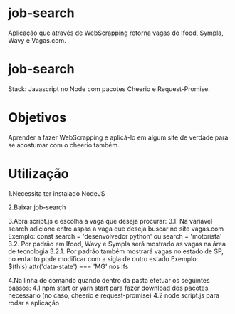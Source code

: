 # job-search
Aplicação que através de WebScrapping retorna vagas do Ifood, Sympla, Wavy e Vagas.com.

# job-search
Stack: Javascript no Node com pacotes Cheerio e Request-Promise.

# Objetivos
Aprender a fazer WebScrapping e aplicá-lo em algum site de verdade para se acostumar com o cheerio também.

# Utilização
1.Necessita ter instalado NodeJS

2.Baixar job-search

3.Abra script.js e escolha a vaga que deseja procurar:
3.1. Na variável search adicione entre aspas a vaga que deseja buscar no site vagas.com
     Exemplo: const search = 'desenvolvedor python' ou search = 'motorista'
3.2. Por padrão em Ifood, Wavy e Sympla será mostrado as vagas na área de tecnologia
3.2.1. Por padrão também mostrará vagas no estado de SP, no entanto pode modificar com a sigla de outro estado
       Exemplo: $(this).attr('data-state') === 'MG' nos ifs

4.Na linha de comando quando dentro da pasta efetuar os seguintes passos:
4.1 npm start or yarn start para fazer download dos pacotes necessário (no caso, cheerio e request-promise)
4.2 node script.js para rodar a aplicação
